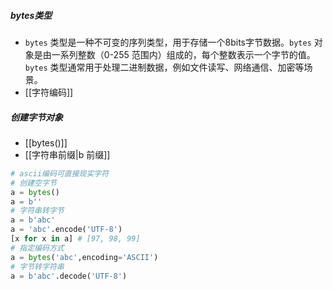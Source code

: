 ##### bytes类型
- `bytes` 类型是一种不可变的序列类型，用于存储一个8bits字节数据。`bytes` 对象是由一系列整数（0-255 范围内）组成的，每个整数表示一个字节的值。`bytes` 类型通常用于处理二进制数据，例如文件读写、网络通信、加密等场景。
- [[字符编码]]
##### 创建字节对象
- [[bytes()]]
- [[字符串前缀|b 前缀]]
```python
# ascii编码可直接现实字符
# 创建空字节
a = bytes()
a = b''
# 字符串转字节
a = b'abc'
a = 'abc'.encode('UTF-8')
[x for x in a] # [97, 98, 99]
# 指定编码方式
a = bytes('abc',encoding='ASCII')
# 字节转字符串
a = b'abc'.decode('UTF-8')
```